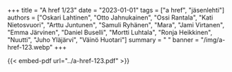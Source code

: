 +++
title = "A href 1/23"
date = "2023-01-01"
tags = ["a href", "jäsenlehti"]
authors = ["Oskari Lahtinen", "Otto Jahnukainen", "Ossi Rantala", "Kati Nietosvuori", "Arttu Juntunen", "Samuli Ryhänen", "Mara", "Jami Virtanen", "Emma Järvinen", "Daniel Buselli", "Mortti Luhtala", "Ronja Heikkinen", "Nuutti", "Juho Yläjärvi", "Väinö Huotari"]
summary = " "
banner = "/img/a-href-123.webp"
+++

{{< embed-pdf url="../a-href-123.pdf" >}}
